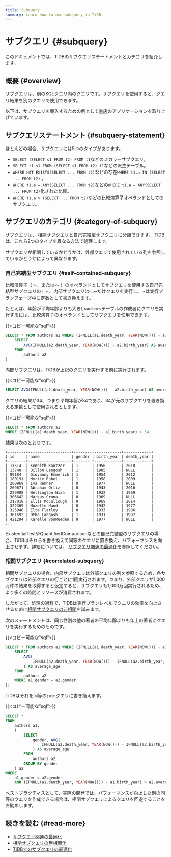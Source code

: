 ```yaml
---
title: Subquery
summary: Learn how to use subquery in TiDB.
---
```


# サブクエリ {#subquery}

このドキュメントでは、TiDBのサブクエリステートメントとカテゴリを紹介します。

## 概要 {#overview}

サブクエリは、別のSQLクエリ内のクエリです。サブクエリを使用すると、クエリ結果を別のクエリで使用できます。

以下は、サブクエリを導入するための例として[書店](/develop/dev-guide-bookshop-schema-design.md)のアプリケーションを取り上げています。

## サブクエリステートメント {#subquery-statement}

ほとんどの場合、サブクエリには5つのタイプがあります。

-   `SELECT (SELECT s1 FROM t2) FROM t1`などのスカラーサブクエリ。
-   `SELECT t1.s1 FROM (SELECT s1 FROM t2) t1`などの派生テーブル。
-   `WHERE NOT EXISTS(SELECT ... FROM t2)`などの存在`WHERE t1.a IN (SELECT ... FROM t2)` 。
-   `WHERE t1.a = ANY(SELECT ... FROM t2)`などの`WHERE t1.a = ANY(SELECT ... FROM t2)`化された比較。
-   `WHERE t1.a > (SELECT ... FROM t2)`などの比較演算子オペランドとしてのサブクエリ。

## サブクエリのカテゴリ {#category-of-subquery}

サブクエリは、 [相関サブクエリ](https://en.wikipedia.org/wiki/Correlated_subquery)と自己完結型サブクエリに分類できます。 TiDBは、これら2つのタイプを異なる方法で処理します。

サブクエリが相関しているかどうかは、外部クエリで使用されている列を参照しているかどうかによって異なります。

### 自己完結型サブクエリ {#self-contained-subquery}

比較演算子（ `>` 、または`<=` ）のオペランドとしてサブクエリを使用する自己完結型サブクエリの`! =` 、内部サブクエリは`<` `>=`だけクエリを実行し、 `=`は実行プランフェーズ中に定数として書き換えます。

たとえば、年齢が平均年齢よりも大きい`authors`テーブルの作成者にクエリを実行するには、比較演算子のオペランドとしてサブクエリを使用できます。

{{&lt;コピー可能な&quot;sql&quot;&gt;}}

```sql
SELECT * FROM authors a1 WHERE (IFNULL(a1.death_year, YEAR(NOW())) - a1.birth_year) > (
    SELECT
        AVG(IFNULL(a2.death_year, YEAR(NOW())) - a2.birth_year) AS average_age
    FROM
        authors a2
)
```

内部サブクエリは、TiDBが上記のクエリを実行する前に実行されます。

{{&lt;コピー可能な&quot;sql&quot;&gt;}}

```sql
SELECT AVG(IFNULL(a2.death_year, YEAR(NOW())) - a2.birth_year) AS average_age FROM authors a2;
```

クエリの結果が34、つまり平均年齢が34であり、34が元のサブクエリを置き換える定数として使用されるとします。

{{&lt;コピー可能な&quot;sql&quot;&gt;}}

```sql
SELECT * FROM authors a1
WHERE (IFNULL(a1.death_year, YEAR(NOW())) - a1.birth_year) > 34;
```

結果は次のとおりです。

```
+--------+-------------------+--------+------------+------------+
| id     | name              | gender | birth_year | death_year |
+--------+-------------------+--------+------------+------------+
| 13514  | Kennith Kautzer   | 1      | 1956       | 2018       |
| 13748  | Dillon Langosh    | 1      | 1985       | NULL       |
| 99184  | Giovanny Emmerich | 1      | 1954       | 2012       |
| 180191 | Myrtie Robel      | 1      | 1958       | 2009       |
| 200969 | Iva Renner        | 0      | 1977       | NULL       |
| 209671 | Abraham Ortiz     | 0      | 1943       | 2016       |
| 229908 | Wellington Wiza   | 1      | 1932       | 1969       |
| 306642 | Markus Crona      | 0      | 1969       | NULL       |
| 317018 | Ellis McCullough  | 0      | 1969       | 2014       |
| 322369 | Mozelle Hand      | 0      | 1942       | 1977       |
| 325946 | Elta Flatley      | 0      | 1933       | 1986       |
| 361692 | Otho Langosh      | 1      | 1931       | 1997       |
| 421294 | Karelle VonRueden | 0      | 1977       | NULL       |
...
```

ExistentialTestやQuantifiedComparisonなどの自己完結型のサブクエリの場合、TiDBはそれらを書き換えて同等のクエリに置き換え、パフォーマンスを向上させます。詳細については、 [サブクエリ関連の最適化](/subquery-optimization.md)を参照してください。

### 相関サブクエリ {#correlated-subquery}

相関サブクエリの場合、内部サブクエリは外部クエリの列を参照するため、各サブクエリは外部クエリの行ごとに1回実行されます。つまり、外部クエリが1,000万件の結果を取得すると仮定すると、サブクエリも1,000万回実行されるため、より多くの時間とリソースが消費されます。

したがって、処理の過程で、TiDBは実行プランレベルでクエリの効率を向上させるために[相関サブクエリの非相関](/correlated-subquery-optimization.md)を試みます。

次のステートメントは、同じ性別の他の著者の平均年齢よりも年上の著者にクエリを実行するためのものです。

{{&lt;コピー可能な&quot;sql&quot;&gt;}}

```sql
SELECT * FROM authors a1 WHERE (IFNULL(a1.death_year, YEAR(NOW())) - a1.birth_year) > (
    SELECT
        AVG(
            IFNULL(a2.death_year, YEAR(NOW())) - IFNULL(a2.birth_year, YEAR(NOW()))
        ) AS average_age
    FROM
        authors a2
    WHERE a1.gender = a2.gender
);
```

TiDBはそれを同等の`join`クエリに書き換えます。

{{&lt;コピー可能な&quot;sql&quot;&gt;}}

```sql
SELECT *
FROM
    authors a1,
    (
        SELECT
            gender, AVG(
                IFNULL(a2.death_year, YEAR(NOW())) - IFNULL(a2.birth_year, YEAR(NOW()))
            ) AS average_age
        FROM
            authors a2
        GROUP BY gender
    ) a2
WHERE
    a1.gender = a2.gender
    AND (IFNULL(a1.death_year, YEAR(NOW())) - a1.birth_year) > a2.average_age;
```

ベストプラクティスとして、実際の開発では、パフォーマンスが向上した別の同等のクエリを作成できる場合は、相関サブクエリによるクエリを回避することをお勧めします。

## 続きを読む {#read-more}

-   [サブクエリ関連の最適化](/subquery-optimization.md)
-   [相関サブクエリの無相関化](/correlated-subquery-optimization.md)
-   [TiDBでのサブクエリの最適化](https://en.pingcap.com/blog/subquery-optimization-in-tidb/)
